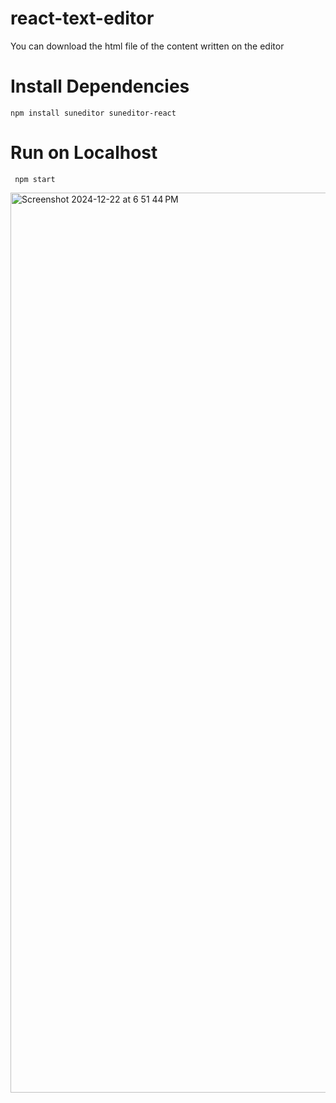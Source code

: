 # react-text-editor
You can download the html file of the content written on the editor

# Install Dependencies
```npm install suneditor suneditor-react```

# Run on Localhost
``` npm start```



<img width="1440" alt="Screenshot 2024-12-22 at 6 51 44 PM" src="https://github.com/user-attachments/assets/a3f51022-6259-4eec-a52d-c3f09f34c70a" />
